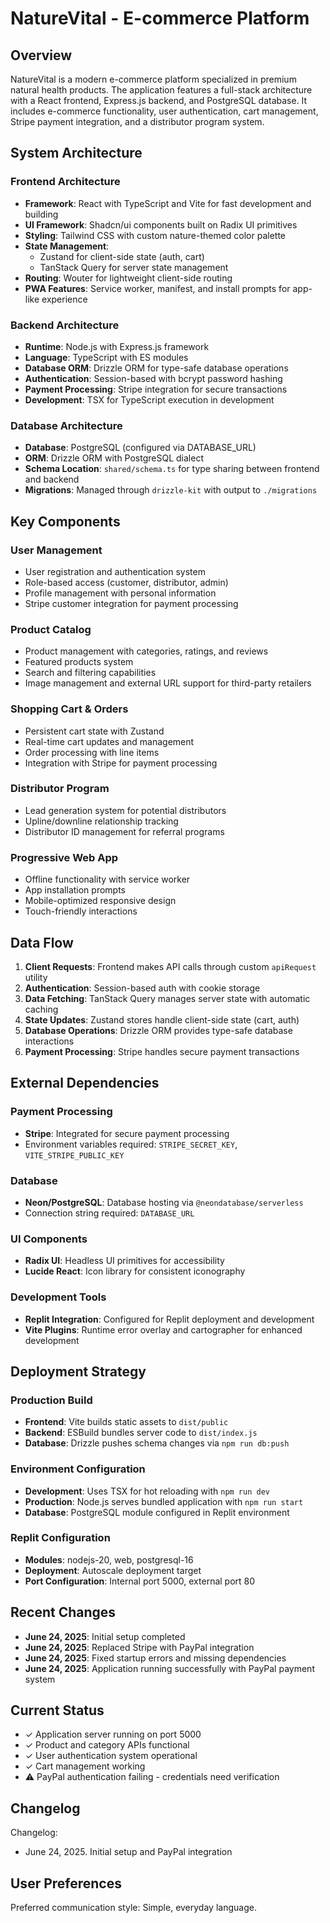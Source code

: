 # NatureVital - E-commerce Platform

## Overview

NatureVital is a modern e-commerce platform specialized in premium natural health products. The application features a full-stack architecture with a React frontend, Express.js backend, and PostgreSQL database. It includes e-commerce functionality, user authentication, cart management, Stripe payment integration, and a distributor program system.

## System Architecture

### Frontend Architecture
- **Framework**: React with TypeScript and Vite for fast development and building
- **UI Framework**: Shadcn/ui components built on Radix UI primitives
- **Styling**: Tailwind CSS with custom nature-themed color palette
- **State Management**: 
  - Zustand for client-side state (auth, cart)
  - TanStack Query for server state management
- **Routing**: Wouter for lightweight client-side routing
- **PWA Features**: Service worker, manifest, and install prompts for app-like experience

### Backend Architecture
- **Runtime**: Node.js with Express.js framework
- **Language**: TypeScript with ES modules
- **Database ORM**: Drizzle ORM for type-safe database operations
- **Authentication**: Session-based with bcrypt password hashing
- **Payment Processing**: Stripe integration for secure transactions
- **Development**: TSX for TypeScript execution in development

### Database Architecture
- **Database**: PostgreSQL (configured via DATABASE_URL)
- **ORM**: Drizzle ORM with PostgreSQL dialect
- **Schema Location**: `shared/schema.ts` for type sharing between frontend and backend
- **Migrations**: Managed through `drizzle-kit` with output to `./migrations`

## Key Components

### User Management
- User registration and authentication system
- Role-based access (customer, distributor, admin)
- Profile management with personal information
- Stripe customer integration for payment processing

### Product Catalog
- Product management with categories, ratings, and reviews
- Featured products system
- Search and filtering capabilities
- Image management and external URL support for third-party retailers

### Shopping Cart & Orders
- Persistent cart state with Zustand
- Real-time cart updates and management
- Order processing with line items
- Integration with Stripe for payment processing

### Distributor Program
- Lead generation system for potential distributors
- Upline/downline relationship tracking
- Distributor ID management for referral programs

### Progressive Web App
- Offline functionality with service worker
- App installation prompts
- Mobile-optimized responsive design
- Touch-friendly interactions

## Data Flow

1. **Client Requests**: Frontend makes API calls through custom `apiRequest` utility
2. **Authentication**: Session-based auth with cookie storage
3. **Data Fetching**: TanStack Query manages server state with automatic caching
4. **State Updates**: Zustand stores handle client-side state (cart, auth)
5. **Database Operations**: Drizzle ORM provides type-safe database interactions
6. **Payment Processing**: Stripe handles secure payment transactions

## External Dependencies

### Payment Processing
- **Stripe**: Integrated for secure payment processing
- Environment variables required: `STRIPE_SECRET_KEY`, `VITE_STRIPE_PUBLIC_KEY`

### Database
- **Neon/PostgreSQL**: Database hosting via `@neondatabase/serverless`
- Connection string required: `DATABASE_URL`

### UI Components
- **Radix UI**: Headless UI primitives for accessibility
- **Lucide React**: Icon library for consistent iconography

### Development Tools
- **Replit Integration**: Configured for Replit deployment and development
- **Vite Plugins**: Runtime error overlay and cartographer for enhanced development

## Deployment Strategy

### Production Build
- **Frontend**: Vite builds static assets to `dist/public`
- **Backend**: ESBuild bundles server code to `dist/index.js`
- **Database**: Drizzle pushes schema changes via `npm run db:push`

### Environment Configuration
- **Development**: Uses TSX for hot reloading with `npm run dev`
- **Production**: Node.js serves bundled application with `npm run start`
- **Database**: PostgreSQL module configured in Replit environment

### Replit Configuration
- **Modules**: nodejs-20, web, postgresql-16
- **Deployment**: Autoscale deployment target
- **Port Configuration**: Internal port 5000, external port 80

## Recent Changes

- **June 24, 2025**: Initial setup completed
- **June 24, 2025**: Replaced Stripe with PayPal integration
- **June 24, 2025**: Fixed startup errors and missing dependencies
- **June 24, 2025**: Application running successfully with PayPal payment system

## Current Status

- ✓ Application server running on port 5000
- ✓ Product and category APIs functional
- ✓ User authentication system operational
- ✓ Cart management working
- ⚠️ PayPal authentication failing - credentials need verification

## Changelog

Changelog:
- June 24, 2025. Initial setup and PayPal integration

## User Preferences

Preferred communication style: Simple, everyday language.